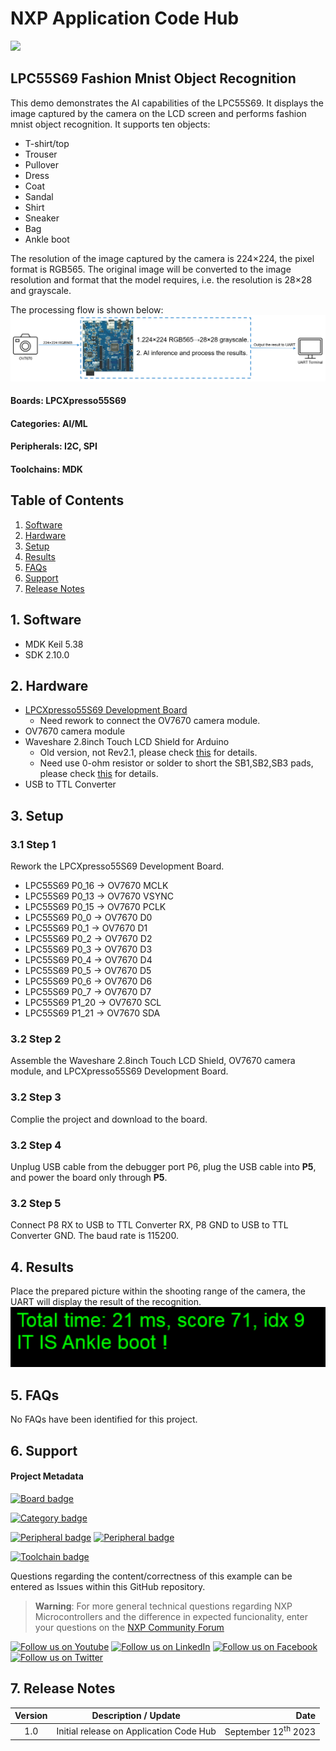 # NXP Application Code Hub
[<img src="https://mcuxpresso.nxp.com/static/icon/nxp-logo-color.svg" width="100"/>](https://www.nxp.com)

## LPC55S69 Fashion Mnist Object Recognition


This demo demonstrates the AI capabilities of the LPC55S69. It displays the image captured by the camera on the LCD screen and performs fashion mnist object recognition. It supports ten objects:
- T-shirt/top
- Trouser
- Pullover
- Dress
- Coat
- Sandal
- Shirt
- Sneaker
- Bag
- Ankle boot

The resolution of the image captured by the camera is 224×224, the pixel format is RGB565. The original image will be converted to the image resolution and format that the model requires, i.e. the resolution is 28×28 and grayscale.

The processing flow is shown below:
![flow](./images/flow.png)



#### Boards: LPCXpresso55S69
#### Categories: AI/ML
#### Peripherals: I2C, SPI
#### Toolchains: MDK

## Table of Contents
1. [Software](#step1)
2. [Hardware](#step2)
3. [Setup](#step3)
4. [Results](#step4)
5. [FAQs](#step5) 
6. [Support](#step6)
7. [Release Notes](#step7)

## 1. Software<a name="step1"></a>
- MDK Keil 5.38
- SDK 2.10.0

## 2. Hardware<a name="step2"></a>
- [LPCXpresso55S69 Development Board](https://www.nxp.com/design/development-boards/lpcxpresso-boards/lpcxpresso55s69-development-board:LPC55S69-EVK)
  - Need rework to connect the OV7670 camera module.
- OV7670 camera module
- Waveshare 2.8inch Touch LCD Shield for Arduino
  - Old version, not Rev2.1, please check [this](https://www.waveshare.com/wiki/2.8inch_TFT_Touch_Shield#accordion2) for details.
  - Need use 0-ohm resistor or solder to short the SB1,SB2,SB3 pads, please check [this](https://www.waveshare.com/wiki/2.8inch_TFT_Touch_Shield#accordion1) for details.
- USB to TTL Converter

## 3. Setup<a name="step3"></a>


### 3.1 Step 1
Rework the LPCXpresso55S69 Development Board.
- LPC55S69 P0_16  -> OV7670 MCLK
- LPC55S69 P0_13 -> OV7670 VSYNC
- LPC55S69 P0_15 -> OV7670 PCLK
- LPC55S69 P0_0 -> OV7670 D0
- LPC55S69 P0_1 -> OV7670 D1
- LPC55S69 P0_2 -> OV7670 D2
- LPC55S69 P0_3 -> OV7670 D3
- LPC55S69 P0_4 -> OV7670 D4
- LPC55S69 P0_5 -> OV7670 D5
- LPC55S69 P0_6 -> OV7670 D6
- LPC55S69 P0_7 -> OV7670 D7
- LPC55S69 P1_20 -> OV7670 SCL
- LPC55S69 P1_21 -> OV7670 SDA

### 3.2 Step 2
Assemble the Waveshare 2.8inch Touch LCD Shield, OV7670 camera module, and LPCXpresso55S69 Development Board.

### 3.2 Step 3
Complie the project and download to the board.

### 3.2 Step 4
Unplug USB cable from the debugger port P6, plug the USB cable into **P5**, and power the board only through **P5**.

### 3.2 Step 5
Connect P8 RX to USB to TTL Converter RX, P8 GND to USB to TTL Converter GND. The baud rate is 115200.

## 4. Results<a name="step5"></a>
Place the prepared picture within the shooting range of the camera, the UART will display the result of the recognition.
![result](./images/uart_result.png)

## 5. FAQs<a name="step6"></a>
No FAQs have been identified for this project.

## 6. Support<a name="step7"></a>

#### Project Metadata
<!----- Boards ----->
[![Board badge](https://img.shields.io/badge/Board-LPCXPRESSO55S69-blue)](https://github.com/search?q=org%3Anxp-appcodehub+LPCXpresso55S69+in%3Areadme&type=Repositories)

<!----- Categories ----->
[![Category badge](https://img.shields.io/badge/Category-AI/ML-yellowgreen)](https://github.com/search?q=org%3Anxp-appcodehub+aiml+in%3Areadme&type=Repositories)

<!----- Peripherals ----->
[![Peripheral badge](https://img.shields.io/badge/Peripheral-I2C-yellow)](https://github.com/search?q=org%3Anxp-appcodehub+i2c+in%3Areadme&type=Repositories) [![Peripheral badge](https://img.shields.io/badge/Peripheral-SPI-yellow)](https://github.com/search?q=org%3Anxp-appcodehub+spi+in%3Areadme&type=Repositories)

<!----- Toolchains ----->
[![Toolchain badge](https://img.shields.io/badge/Toolchain-MDK-orange)](https://github.com/search?q=org%3Anxp-appcodehub+mdk+in%3Areadme&type=Repositories)

Questions regarding the content/correctness of this example can be entered as Issues within this GitHub repository.

>**Warning**: For more general technical questions regarding NXP Microcontrollers and the difference in expected funcionality, enter your questions on the [NXP Community Forum](https://community.nxp.com/)

[![Follow us on Youtube](https://img.shields.io/badge/Youtube-Follow%20us%20on%20Youtube-red.svg)](https://www.youtube.com/@NXP_Semiconductors)
[![Follow us on LinkedIn](https://img.shields.io/badge/LinkedIn-Follow%20us%20on%20LinkedIn-blue.svg)](https://www.linkedin.com/company/nxp-semiconductors)
[![Follow us on Facebook](https://img.shields.io/badge/Facebook-Follow%20us%20on%20Facebook-blue.svg)](https://www.facebook.com/nxpsemi/)
[![Follow us on Twitter](https://img.shields.io/badge/Twitter-Follow%20us%20on%20Twitter-white.svg)](https://twitter.com/NXP)

## 7. Release Notes<a name="step7"></a>
| Version | Description / Update                           | Date                        |
|:-------:|------------------------------------------------|----------------------------:|
| 1.0     | Initial release on Application Code Hub        | September 12<sup>th</sup> 2023 |

